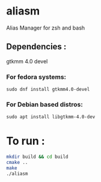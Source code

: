 # aliasm

Alias Manager for zsh and bash
## Dependencies :
gtkmm 4.0 devel


### For fedora systems: 
```sudo dnf install gtkmm4.0-devel```
### For Debian based distros: 
```sudo apt install libgtkmm-4.0-dev```

# To run :
```bash
mkdir build && cd build
cmake ..
make
./aliasm
```

